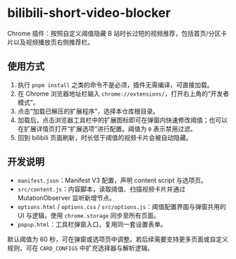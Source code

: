 # bilibili-short-video-blocker

Chrome 插件：按照自定义阈值隐藏 B 站时长过短的视频推荐，包括首页/分区卡片以及视频播放页右侧推荐栏。

## 使用方式

1. 执行 `pnpm install` 之类的命令不是必须，插件无需编译，可直接加载。
2. 在 Chrome 浏览器地址栏输入 `chrome://extensions/`，打开右上角的“开发者模式”。
3. 点击“加载已解压的扩展程序”，选择本仓库根目录。
4. 加载后，点击浏览器工具栏中的扩展图标即可在弹窗内快速修改阈值；也可以在扩展详情页打开“扩展选项”进行配置。阈值为 `0` 表示禁用过滤。
5. 回到 bilibili 页面刷新，时长低于阈值的视频卡片会被自动隐藏。

## 开发说明

- `manifest.json`：Manifest V3 配置，声明 content script 与选项页。
- `src/content.js`：内容脚本，读取阈值、扫描视频卡片并通过 MutationObserver 监听新增节点。
- `options.html` / `options.css` / `src/options.js`：阈值配置界面与弹窗共用的 UI 与逻辑，使用 `chrome.storage` 同步至所有页面。
- `popup.html`：工具栏弹窗入口，复用同一套设置表单。

默认阈值为 60 秒，可在弹窗或选项页中调整。若后续需要支持更多页面或自定义规则，可在 `CARD_CONFIGS` 中扩充选择器与解析逻辑。
